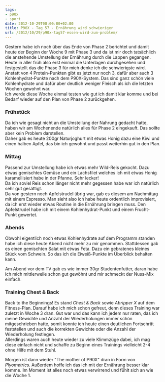 ```yaml
---
tags:
- p90x
- sport
date: 2012-10-29T00:00:00+02:00
title: P90X - Tag 57 - Ernährung wird schwieriger
url: /2012/10/29/p90x-tag57-essen-wird-zum-problem/
---
```


Gestern habe ich noch über das Ende von Phase 2 berichtet und damit heute der Beginn der Woche 9 mit Phase 3 und da ist mir doch tatsächlich die anstehende Umstellung der Ernährung durch die Lappen gegangen.   
Heute in aller früh also erst einmal die Unterlagen durchgesehen und festgestellt das die Phase 3 für mich denke ich die schwierigste wird. Anstatt von 4 Protein-Punkten gibt es jetzt nur noch 3, dafür aber auch 3 Kohlenhydrat-Punkte nach dem P90X-System. Das sind ganz schön viele Kohlenhydrate und dafür aber deutlich weniger Fleisch als ich die letzten Wochen gewohnt war.  
Ich werde diese Woche einmal testen wie gut ich damit klar komme und bei Bedarf wieder auf den Plan von Phase 2 zurückgehen.

### Frühstück
Da ich wie gesagt nicht an die Umstellung der Nahrung gedacht hatte, haben wir am Wochenende natürlich alles für Phase 2 eingekauft. Das sollte aber kein Problem darstellen.   
Daher gab es heute 200gr Naturjoghurt mit etwas Honig dazu eine Kiwi und einen halben Apfel, das bin ich gewohnt und passt weiterhin gut in den Plan.

### Mittag
Passend zur Umstellung habe ich etwas mehr Wild-Reis gekocht. Dazu etwas gemischtes Gemüse und ein Lachsfilet welches ich mit etwas Honig karamellisiert habe in der Pfanne. Sehr lecker!  
Da ich soviel Reis schon länger nicht mehr gegessen habe war ich natürlich sehr gut gesättigt.   
Da von gestern noch Apfelstrudel übrig war, gab es diesem am Nachmittag mit einem Espresso. Man sieht also ich habe heute ordentlich improvisiert, da ich erst wieder etwas Routine in die Ernährung bringen muss. Den Apfelstrudel habe ich mit einem Kohlenhydrat-Punkt und einem Frucht-Punkt gewertet.

### Abends
Obwohl eigentlich noch etwas Kohlenhydrate auf dem Programm standen habe ich diese heute Abend nicht mehr zu mir genommen. Stattdessen gab es einen gemischten Salat mit etwas Feta. Dazu ein gebratenes kleines Stück vom Schwein. So das ich die Eiweiß-Punkte im Überblick behalten kann.

Am Abend vor dem TV gab es wie immer 30gr Studentenfutter, daran habe ich mich mittlerweile schon gut gewöhnt und mir schmeckt der Nuss-Mix einfach.

### Training Chest & Back
Back to the Beginnings! Es stand _Chest & Back_ sowie _Abripper X_ auf dem Fitness-Plan. Darauf habe ich mich schon gefreut, denn dieses Training war zuletzt in Woche 3 dran. Gut war und das kann ich jedem nur raten, das ich meine Gewichte und Anzahl der Wiederholungen immer schön mitgeschrieben hatte, somit konnte ich heute einen deutlichen Fortschritt feststellen und auch die korrekten Gewichte oder die Anzahl der Wiederholung festlegen.   
Allerdings waren auch heute wieder zu viele Klimmzüge dabei, ich mag diese einfach nicht und schaffe zu Beginn eines Trainings vielleicht 2-4 ohne Hilfe mit dem Stuhl.

Morgen ist dann wieder "The mother of P90X" dran in Form von _Plyometrics_. Außerdem hoffe ich das ich mit der Ernährung besser klar komme. Im Moment ist alles noch etwas verwirrend und fühlt sich an wie die Woche 1.



